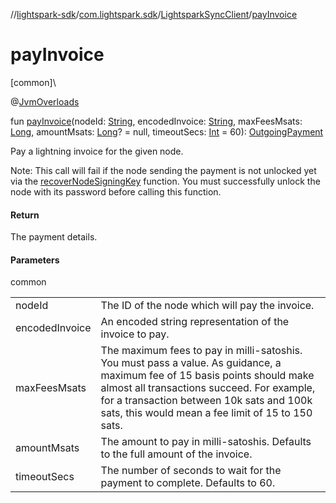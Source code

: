 //[lightspark-sdk](../../../index.md)/[com.lightspark.sdk](../index.md)/[LightsparkSyncClient](index.md)/[payInvoice](pay-invoice.md)

# payInvoice

[common]\

@[JvmOverloads](https://kotlinlang.org/api/latest/jvm/stdlib/kotlin.jvm/-jvm-overloads/index.html)

fun [payInvoice](pay-invoice.md)(nodeId: [String](https://kotlinlang.org/api/latest/jvm/stdlib/kotlin/-string/index.html), encodedInvoice: [String](https://kotlinlang.org/api/latest/jvm/stdlib/kotlin/-string/index.html), maxFeesMsats: [Long](https://kotlinlang.org/api/latest/jvm/stdlib/kotlin/-long/index.html), amountMsats: [Long](https://kotlinlang.org/api/latest/jvm/stdlib/kotlin/-long/index.html)? = null, timeoutSecs: [Int](https://kotlinlang.org/api/latest/jvm/stdlib/kotlin/-int/index.html) = 60): [OutgoingPayment](../../com.lightspark.sdk.model/-outgoing-payment/index.md)

Pay a lightning invoice for the given node.

Note: This call will fail if the node sending the payment is not unlocked yet via the [recoverNodeSigningKey](recover-node-signing-key.md) function. You must successfully unlock the node with its password before calling this function.

#### Return

The payment details.

#### Parameters

common

| | |
|---|---|
| nodeId | The ID of the node which will pay the invoice. |
| encodedInvoice | An encoded string representation of the invoice to pay. |
| maxFeesMsats | The maximum fees to pay in milli-satoshis. You must pass a value.     As guidance, a maximum fee of 15 basis points should make almost all transactions succeed. For example,     for a transaction between 10k sats and 100k sats, this would mean a fee limit of 15 to 150 sats. |
| amountMsats | The amount to pay in milli-satoshis. Defaults to the full amount of the invoice. |
| timeoutSecs | The number of seconds to wait for the payment to complete. Defaults to 60. |
